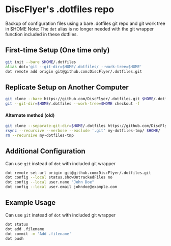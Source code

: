 # DiscFlyer's .dotfiles repo
Backup of configuration files using a bare .dotfiles git repo and git work tree in $HOME
Note: The `dot` alias is no longer needed with the git wrapper function included in these dotfiles.

## First-time Setup (One time only)
```sh
git init --bare $HOME/.dotfiles
alias dot='git --git-dir=$HOME/.dotfiles/ --work-tree=$HOME'
dot remote add origin git@github.com:DiscFlyer/.dotfiles.git
```

## Replicate Setup on Another Computer
```sh
git clone --bare https://github.com/DiscFlyer/.dotfiles.git $HOME/.dotfiles
git --git-dir=$HOME/.dotfiles --work-tree=$HOME checkout -f
```
#### Alternate method (old)
```sh
git clone --separate-git-dir=$HOME/.dotfiles https://github.com/DiscFlyer/.dotfiles.git my-dotfiles-tmp
rsync --recursive --verbose --exclude '.git' my-dotfiles-tmp/ $HOME/
rm --recursive my-dotfiles-tmp
```

## Additional Configuration
Can use `git` instead of `dot` with included git wrapper
```sh
dot remote set-url origin git@github.com:DiscFlyer/.dotfiles.git
dot config --local status.showUntrackedFiles no
dot config --local user.name "John Doe"
dot config --local user.email johndoe@example.com
```

## Example Usage
Can use `git` instead of `dot` with included git wrapper
```sh
dot status
dot add .filename
dot commit -m 'Add .filename'
dot push
```
